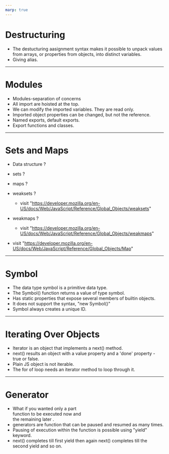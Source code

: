```yaml
---
marp: true
---
```


# Destructuring

+ The destucturing aasignment syntax makes it possible to unpack
 values from arrays, or properties
 from objects, into distinct variables.
+ Giving alias.

----

#   Modules

+ Modules-separation of concerns
+ All import are hoisted at the top.
+ We can modify the imported variables. They are read only.
+ Imported object properties can be changed, but not the reference.
+ Named exports, default exports.
+ Export functions and classes.

---

#     Sets and Maps

+ Data structure ?
+ sets ?
+ maps ?
+ weaksets ?
  + visit "https://developer.mozilla.org/en-US/docs/Web/JavaScript/Reference/Global_Objects/weaksets"

+ weakmaps ?
  +  visit "https://developer.mozilla.org/en-US/docs/Web/JavaScript/Reference/Global_Objects/weakmaps"
+ visit "https://developer.mozilla.org/en-US/docs/Web/JavaScript/Reference/Global_Objects/Map"

----

#    Symbol

+ The data type symbol is a primitive data type.
+ The Symbol() function returns a value of type symbol.
+ Has static properties that expose several members of builtin objects.
+ It does not support the syntax,
  "new Symbol()"
+ Symbol always creates a unique ID.

----

#       Iterating Over Objects

+  Iterator is an object that 
   implements a next() method.
+ next() results an object with a
  value property and a 'done'
  property - true or false.
+ Plain JS object is not iterable.
+ The for of loop needs an iterator
  method to loop through it.

----

#     Generator

+ What if you wanted only a part    
   function to be executed now and  
    the remaining later .
+ generators are function that can 
  be paused and resumed as many times.
+ Pausing of execution within the function is possible using "yield"
  keyword.
+ next() completes till first yield then again next() completes till the second yield and so on.
